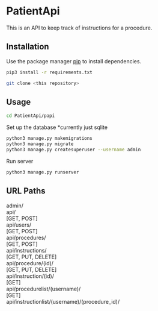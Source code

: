 # PatientApi

This is an API to keep track of instructions for a procedure.

## Installation

Use the package manager [pip](https://pip.pypa.io/en/stable/) to install dependencies.

```bash
pip3 install -r requirements.txt
```
```bash
git clone <this repository>
```
## Usage
```bash
cd PatientApi/papi
```
Set up the database *currently just sqlite
```bash
python3 manage.py makemigrations
python3 manage.py migrate
python3 manage.py createsuperuser --username admin
```
Run server
```bash
python3 manage.py runserver
```

## URL Paths

admin/ \
api/ \
[GET, POST] \
api/users/ \
[GET, POST] \
api/procedures/ \
[GET, POST] \
api/instructions/ \
[GET, PUT, DELETE] \
api/procedure/(id)/ \
[GET, PUT, DELETE] \
api/instruction/(id)/ \
[GET] \
api/procedurelist/(username)/ \
[GET] \
api/instructionlist/(username)/(procedure_id)/


